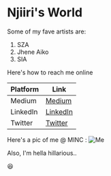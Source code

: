 # Njiiri's World
Some of my fave artists are: 

1. SZA
2. Jhene Aiko
3. SIA

Here's how to reach me online

Platform | Link
------------ | -------------
Medium| [Medium](https://medium.com/)
LinkedIn | [LinkedIn](https://www.linkedin.com/in/gathigianjiiri/)
Twitter | [Twitter](https://twitter.com/weakwokesistuh)

Here's a pic of me @
MINC : ![Me](https://cdn-images-1.medium.com/max/800/1*wtmA8EjdkcFFB5bw1Q5xYg.jpeg)


Also, I'm hella hillarious..

 :laughing: